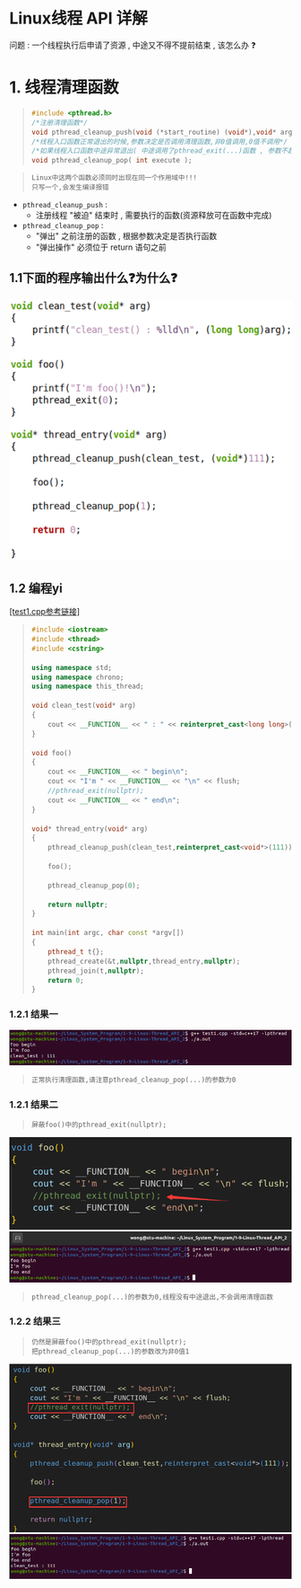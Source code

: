 # Linux线程 API 详解

问题 : 一个线程执行后申请了资源 , 中途又不得不提前结束 , 该怎么办 ❓

# 1. 线程清理函数

> ```c++
> #include <pthread.h>
> /*注册清理函数*/
> void pthread_cleanup_push(void (*start_routine) (void*),void* arg);
> /*线程入口函数正常退出的时候,参数决定是否调用清理函数,非0值调用,0值不调用*/
> /*如果线程入口函数中途异常退出( 中途调用了pthread_exit(...)函数 , 参数不起作用 )*/
> void pthread_cleanup_pop( int execute );
> ```

> ```tex
> Linux中这两个函数必须同时出现在同一个作用域中!!!
> 只写一个,会发生编译报错
> 
> ```

* `pthread_cleanup_push` : 
  * 注册线程 "被迫" 结束时 , 需要执行的函数(资源释放可在函数中完成)  
* `pthread_cleanup_pop` : 
  * "弹出" 之前注册的函数 , 根据参数决定是否执行函数
  * "弹出操作" 必须位于 return 语句之前  

## 1.1下面的程序输出什么❓为什么❓

<img src="assets/image-20240109165107065.png" alt="image-20240109165107065" /> 

## 1.2 编程yi

[[test1.cpp参考链接]](https://github.com/WONGZEONJYU/Linux_System_Program/blob/main/1-9-Linux-Thread_API_2/test1.cpp)

> ```c++
> #include <iostream>
> #include <thread>
> #include <cstring>
> 
> using namespace std;
> using namespace chrono;
> using namespace this_thread;
> 
> void clean_test(void* arg)
> {
>     cout << __FUNCTION__ << " : " << reinterpret_cast<long long>(arg) << "\n";
> }
> 
> void foo()
> {
>     cout << __FUNCTION__ << " begin\n";
>     cout << "I'm " << __FUNCTION__ << "\n" << flush;
>     //pthread_exit(nullptr);
>     cout << __FUNCTION__ << " end\n";
> }
> 
> void* thread_entry(void* arg)
> {
>     pthread_cleanup_push(clean_test,reinterpret_cast<void*>(111));
> 
>     foo();
> 
>     pthread_cleanup_pop(0);
> 
>     return nullptr;
> }
> 
> int main(int argc, char const *argv[])
> {
>     pthread_t t{};
>     pthread_create(&t,nullptr,thread_entry,nullptr);
>     pthread_join(t,nullptr);
>     return 0;
> }
> 
> ```

### 1.2.1 结果一

<img src="assets/image-20240109171302393.png" alt="image-20240109171302393" />  

> ```tex
> 正常执行清理函数,请注意pthread_cleanup_pop(...)的参数为0
> ```

### 1.2.1 结果二

> ```tex
> 屏蔽foo()中的pthread_exit(nullptr);
> ```

 <img src="assets/image-20240109171433460.png" alt="image-20240109171433460" /> 

 <img src="assets/image-20240109172042764.png" alt="image-20240109172042764" /> 

> ```tex
> pthread_cleanup_pop(...)的参数为0,线程没有中途退出,不会调用清理函数
> ```

### 1.2.2 结果三

> ```tex
> 仍然是屏蔽foo()中的pthread_exit(nullptr);
> 把pthread_cleanup_pop(...)的参数改为非0值1
> ```

 <img src="assets/image-20240109172118711.png" alt="image-20240109172118711" /> 

<img src="assets/image-20240109172153849.png" alt="image-20240109172153849" /> 